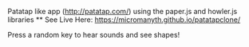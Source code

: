 Patatap like app (http://patatap.com/) using the paper.js and howler.js libraries
** See Live Here: https://micromanyth.github.io/patatapclone/

Press a random key to hear sounds and see shapes!
